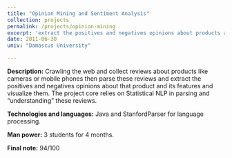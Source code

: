 ```yaml
---
title: "Opinion Mining and Sentiment Analysis"
collection: projects
permalink: /projects/opinion-mining
excerpt: 'extract the positives and negatives opinions about products and their features from a free-form text crawled from the web.'
date: 2011-06-30
univ: "Damascus University"

---
```


**Description:** Crawling the web and collect reviews about products like cameras or mobile phones then parse these reviews and extract the positives and negatives opinions about that product and its features and visualize them. The project core relies on Statistical NLP in parsing and “understanding” these reviews.

**Technologies and languages:** Java and StanfordParser for language processing.

**Man power:** 3 students for 4 months.

**Final note:** 94/100
